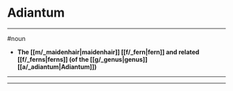 # Adiantum
---
#noun
- **The [[m/_maidenhair|maidenhair]] [[f/_fern|fern]] and related [[f/_ferns|ferns]] (of the [[g/_genus|genus]] [[a/_adiantum|Adiantum]])**
---
---
